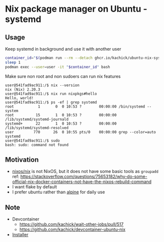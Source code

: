 # Nix package manager on Ubuntu - systemd

## Usage

Keep systemd in background and use it with another user

```bash
container_id="$(podman run --rm --detach ghcr.io/kachick/ubuntu-nix-systemd:latest)"
sleep 1
podman exec --user=user -it "$container_id" bash
```

Make sure non root and non sudoers can run nix features

```console
user@541fad9ac911:/$ nix --version
nix (Nix) 2.20.3
user@541fad9ac911:/$ nix run nixpkgs#hello
Hello, world!
user@541fad9ac911:/$ ps -ef | grep systemd
root           1       0  0 10:53 ?        00:00:00 /bin/systemd --system
root          15       1  0 10:53 ?        00:00:00 /lib/systemd/systemd-journald
systemd+      22       1  0 10:53 ?        00:00:00 /lib/systemd/systemd-resolved
user         770      26  0 10:55 pts/0    00:00:00 grep --color=auto systemd
user@541fad9ac911:/$ sudo
bash: sudo: command not found
```

## Motivation

- [nixos/nix](https://hub.docker.com/r/nixos/nix) is not NixOS, but it does not have some basic tools as `groupadd`\
  ref: <https://stackoverflow.com/questions/75653182/why-do-some-official-nix-docker-containers-not-have-the-nixos-rebuild-command>
- I want flake by default
- I prefer ubuntu rather than [alpine](https://hub.docker.com/r/nixos/nix) for daily use

## Note

- Devcontainer
  - https://github.com/kachick/wait-other-jobs/pull/517
  - https://github.com/kachick/devcontainer-ubuntu-nix
- [Installer](https://github.com/DeterminateSystems/nix-installer)
